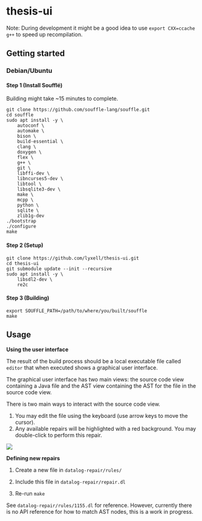 # thesis-ui

Note: During development it might be a good idea to use
`export CXX=ccache g++` to speed up recompilation.

## Getting started

### Debian/Ubuntu

#### Step 1 (Install Soufflé)

Building might take ~15 minutes to complete.

```
git clone https://github.com/souffle-lang/souffle.git
cd souffle
sudo apt install -y \
    autoconf \
    automake \
    bison \
    build-essential \
    clang \
    doxygen \
    flex \
    g++ \
    git \
    libffi-dev \
    libncurses5-dev \
    libtool \
    libsqlite3-dev \
    make \
    mcpp \
    python \
    sqlite \
    zlib1g-dev
./bootstrap
./configure
make
```

#### Step 2 (Setup)

```
git clone https://github.com/lyxell/thesis-ui.git
cd thesis-ui
git submodule update --init --recursive
sudo apt install -y \
    libsdl2-dev \
    re2c
```

#### Step 3 (Building)
```
export SOUFFLE_PATH=/path/to/where/you/built/souffle
make
```

## Usage

**Using the user interface**

The result of the build process should be a local executable file
called `editor` that when executed shows a graphical user
interface.

The graphical user interface has two main views: the source code view
containing a Java file and the AST view containing the AST for
the file in the source code view.

There is two main ways to interact with the source code view.

1. You may edit the file using the keyboard (use arrow keys to
   move the cursor).
2. Any available repairs will be highlighted with a red
   background. You may double-click to perform this repair.

![](https://i.imgur.com/DV55pn4.gif)

**Defining new repairs**

1. Create a new file in `datalog-repair/rules/`

2. Include this file in `datalog-repair/repair.dl`

3. Re-run `make`

See `datalog-repair/rules/1155.dl` for reference. However,
currently there is no API reference for how to match AST nodes,
this is a work in progress.
